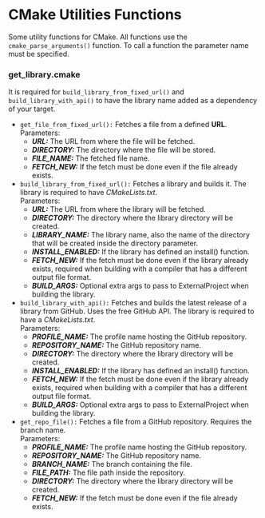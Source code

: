 # CMake Utilities Functions

Some utility functions for CMake. All functions use the `cmake_parse_arguments()` function. 
To call a function the parameter name must be specified.

### get_library.cmake
It is required for `build_library_from_fixed_url()` and `build_library_with_api()` to have the library name added as a
dependency of your target.

- `get_file_from_fixed_url():` Fetches a file from a defined **URL**.<br>
  Parameters:
  - ***URL:*** The URL from where the file will be fetched.
  - ***DIRECTORY:*** The directory where the file will be stored.
  - ***FILE_NAME:*** The fetched file name.
  - ***FETCH_NEW:*** If the fetch must be done even if the file already exists.
- `build_library_from_fixed_url():` Fetches a library and builds it. The library is required to have *CMakeLists.txt*.<br>
  Parameters:
  - ***URL:*** The URL from where the library will be fetched.
  - ***DIRECTORY:*** The directory where the library directory will be created.
  - ***LIBRARY_NAME:*** The library name, also the name of the directory that will be created inside the directory parameter.
  - ***INSTALL_ENABLED:*** If the library has defined an install() function.
  - ***FETCH_NEW:*** If the fetch must be done even if the library already exists, required when building with a compiler
    that has a different output file format.
  - ***BUILD_ARGS:*** Optional extra args to pass to ExternalProject when building the library.
- `build_library_with_api():` Fetches and builds the latest release of a library from GitHub. Uses the free GitHub API.
  The library is required to have a *CMakeLists.txt*.<br>
  Parameters:
  - ***PROFILE_NAME:*** The profile name hosting the GitHub repository.
  - ***REPOSITORY_NAME:*** The GitHub repository name.
  - ***DIRECTORY:*** The directory where the library directory will be created.
  - ***INSTALL_ENABLED:*** If the library has defined an install() function.
  - ***FETCH_NEW:*** If the fetch must be done even if the library already exists, required when building with a compiler
    that has a different output file format.
  - ***BUILD_ARGS:*** Optional extra args to pass to ExternalProject when building the library.
- `get_repo_file():` Fetches a file from a GitHub repository. Requires the branch name.<br>
  Parameters:
  - ***PROFILE_NAME:*** The profile name hosting the GitHub repository.
  - ***REPOSITORY_NAME:*** The GitHub repository name.
  - ***BRANCH_NAME:*** The branch containing the file.
  - ***FILE_PATH:*** The file path inside the repository.
  - ***DIRECTORY:*** The directory where the library directory will be created.
  - ***FETCH_NEW:*** If the fetch must be done even if the file already exists.